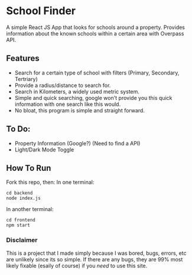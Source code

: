# School Finder

A simple React JS App that looks for schools around a property. Provides information about the known schools within a certain area with Overpass API.

## Features
- Search for a certain type of school with filters (Primary, Secondary, Tertriary)
- Provide a radius/distance to search for.
- Search in Kilometers, a widely used metric system.
- Simple and quick searching, google won't provide you this quick information with one search like this would.
- No bloat, this program is simple and straight forward.

## To Do:
-  Property Information (Google?) (Need to find a API)
-  Light/Dark Mode Toggle

## How To Run
Fork this repo, then:
In one terminal:
```
cd backend
node index.js
```
In another terminal:
```
cd frontend
npm start
```

### Disclaimer
This is a project that I made simply because I was bored, bugs, errors, etc are unlikely since its so simple. If there are any bugs, they are 99% most likely fixable (esaily of course) if you _need_ to use this site.
